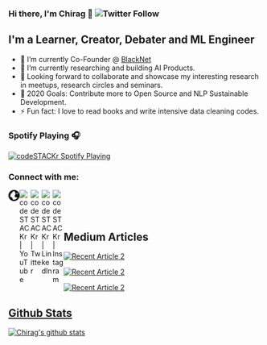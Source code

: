 ### Hi there, I'm Chirag 👋 ![Twitter Follow](https://img.shields.io/twitter/follow/csblacknet?color=%20blue&label=Awesome%20Tweets)

## I'm a Learner, Creator, Debater and ML Engineer

- 🔭 I’m currently Co-Founder @ [BlackNet](www.blacknet.co)
- 🌱 I’m currently researching and building AI Products.
- 👯 Looking forward to collaborate and showcase my interesting research in meetups, research circles and seminars.
- 🥅 2020 Goals: Contribute more to Open Source and NLP Sustainable Development.
- ⚡ Fun fact: I love to read books and write intensive data cleaning codes.

### Spotify Playing 🎧
[<img src="https://now-playing-codestackr.vercel.app/api/spotify-playing" alt="codeSTACKr Spotify Playing" width="350" />](https://open.spotify.com/user/swyqyimdc12jajde4vpwd2x1b)

### Connect with me:

[<img align="left" alt="codeSTACKr.com" width="22px" src="https://raw.githubusercontent.com/iconic/open-iconic/master/svg/globe.svg" />][website]
[<img align="left" alt="codeSTACKr | YouTube" width="22px" src="https://cdn.jsdelivr.net/npm/simple-icons@v3/icons/youtube.svg" />][youtube]
[<img align="left" alt="codeSTACKr | Twitter" width="22px" src="https://cdn.jsdelivr.net/npm/simple-icons@v3/icons/twitter.svg" />][twitter]
[<img align="left" alt="codeSTACKr | LinkedIn" width="22px" src="https://cdn.jsdelivr.net/npm/simple-icons@v3/icons/linkedin.svg" />][linkedin]
[<img align="left" alt="codeSTACKr | Instagram" width="22px" src="https://cdn.jsdelivr.net/npm/simple-icons@v3/icons/instagram.svg" />][instagram]

<br />
<br />
<br />

## Medium Articles

<a target="_blank" href="https://github-readme-medium-recent-article.vercel.app/medium/@iamchiragsharma/2"><img src="https://github-readme-medium-recent-article.vercel.app/medium/@iamchiragsharma/2" alt="Recent Article 2">

<a target="_blank" href="https://github-readme-medium-recent-article.vercel.app/medium/@iamchiragsharma/3"><img src="https://github-readme-medium-recent-article.vercel.app/medium/@iamchiragsharma/3" alt="Recent Article 2">

<a target="_blank" href="4"><img src="https://github-readme-medium-recent-article.vercel.app/medium/@iamchiragsharma/4" alt="Recent Article 2">

## Github Stats

![Chirag's github stats](https://github-readme-stats.vercel.app/api?username=iamchiragsharma&count_private=true&show_icons=True&theme=radical)


[website]: https://blacknet.co
[twitter]: https://twitter.com/csblacknet
[youtube]: https://youtube.com/codeSTACKr
[instagram]: https://instagram.com/csblacknet
[linkedin]: https://linkedin.com/in/iamchiragsharma